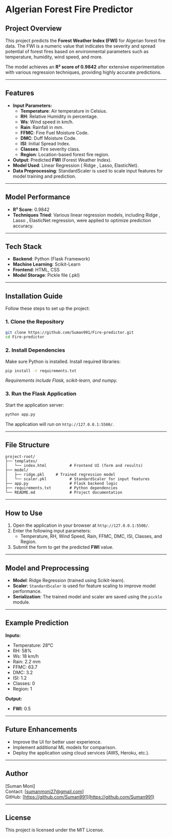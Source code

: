 # Algerian Forest Fire Predictor

## Project Overview
This project predicts the **Forest Weather Index (FWI)** for Algerian forest fire data. The FWI is a numeric value that indicates the severity and spread potential of forest fires based on environmental parameters such as temperature, humidity, wind speed, and more. 

The model achieves an **R² score of 0.9842** after extensive experimentation with various regression techniques, providing highly accurate predictions.

---
## Features
- **Input Parameters:**
  - **Temperature**: Air temperature in Celsius.
  - **RH**: Relative Humidity in percentage.
  - **Ws**: Wind speed in km/h.
  - **Rain**: Rainfall in mm.
  - **FFMC**: Fine Fuel Moisture Code.
  - **DMC**: Duff Moisture Code.
  - **ISI**: Initial Spread Index.
  - **Classes**: Fire severity class.
  - **Region**: Location-based forest fire region.
- **Output**: Predicted **FWI** (Forest Weather Index).
- **Model Used**: Linear Regression ( Ridge , Lasso, ElasticNet).
- **Data Preprocessing**: StandardScaler is used to scale input features for model training and prediction.

---
## Model Performance
- **R² Score**: 0.9842
- **Techniques Tried**: Various linear regression models, including Ridge , Lasso , ElasticNet regression, were applied to optimize prediction accuracy.

---
## Tech Stack
- **Backend**: Python (Flask Framework)
- **Machine Learning**: Scikit-Learn
- **Frontend**: HTML, CSS
- **Model Storage**: Pickle file (.pkl)

---
## Installation Guide
Follow these steps to set up the project:

### 1. Clone the Repository
```bash
git clone https://github.com/Suman991/Fire-predictor.git
cd Fire-predictor
```

### 2. Install Dependencies
Make sure Python is installed. Install required libraries:
```bash
pip install -r requirements.txt
```
*Requirements include Flask, scikit-learn, and numpy.*

### 3. Run the Flask Application
Start the application server:
```bash
python app.py
```
The application will run on `http://127.0.0.1:5500/`.

---
## File Structure
```
project-root/
├── templates/
│   └── index.html          # Frontend UI (form and results)
├── model/
│   ├── ridge.pkl     # Trained regression model
│   └── scaler.pkl          # StandardScaler for input features
├── app.py                  # Flask backend logic
├── requirements.txt        # Python dependencies
└── README.md               # Project documentation
```

---
## How to Use
1. Open the application in your browser at `http://127.0.0.1:5500/`.
2. Enter the following input parameters:
   - Temperature, RH, Wind Speed, Rain, FFMC, DMC, ISI, Classes, and Region.
3. Submit the form to get the predicted **FWI** value.

---
## Model and Preprocessing
- **Model**: Ridge Regression (trained using Scikit-learn).
- **Scaler**: `StandardScaler` is used for feature scaling to improve model performance.
- **Serialization**: The trained model and scaler are saved using the `pickle` module.

---
## Example Prediction
**Inputs:**
- Temperature: 28°C  
- RH: 58%  
- Ws: 18 km/h  
- Rain: 2.2 mm  
- FFMC: 63.7  
- DMC: 3.2  
- ISI: 1.2  
- Classes: 0  
- Region: 1

**Output:**
- **FWI**: 0.5

---
## Future Enhancements
- Improve the UI for better user experience.
- Implement additional ML models for comparison.
- Deploy the application using cloud services (AWS, Heroku, etc.).

---
## Author
[Suman Moni]  
Contact: [sumanmoni27@gmail.com]  
GitHub: [https://github.com/Suman991](https://github.com/Suman991)

---
## License
This project is licensed under the MIT License.
